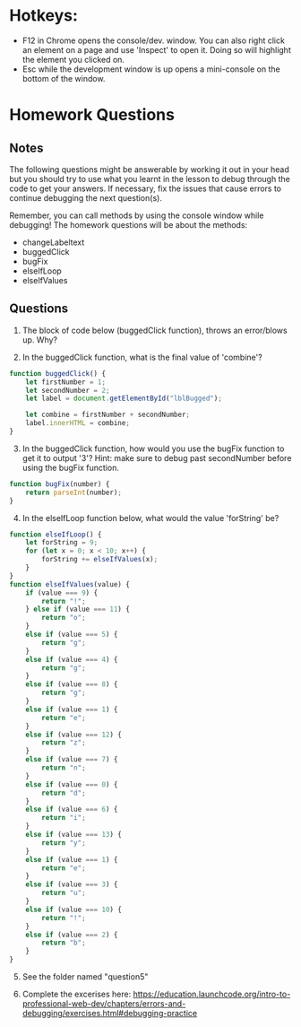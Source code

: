 # Hotkeys:
- F12 in Chrome opens the console/dev. window. You can also right click an element on a page and use 'Inspect' to open it. Doing so will highlight the element you clicked on.
- Esc while the development window is up opens a mini-console on the bottom of the window.

# Homework Questions
## Notes
The following questions might be answerable by working it out in your head but you should try to use what you learnt in the lesson to debug through the code to get your answers. If necessary, fix the issues that cause errors to continue debugging the next question(s).

Remember, you can call methods by using the console window while debugging!
The homework questions will be about the methods:
- changeLabeltext
- buggedClick
- bugFix
- elseIfLoop
- elseIfValues
## Questions
1. The block of code below (buggedClick function), throws an error/blows up. Why?

2. In the buggedClick function, what is the final value of 'combine'? 
```js
function buggedClick() {
    let firstNumber = 1;
    let secondNumber = 2;
    let label = document.getElementById("lblBugged");

    let combine = firstNumber + secondNumber;
    label.innerHTML = combine;
}
```
3. In the buggedClick function, how would you use the bugFix function to get it to output '3'?
Hint: make sure to debug past secondNumber before using the bugFix function.
```js
function bugFix(number) {
    return parseInt(number);
}

```

4. In the elseIfLoop function below, what would the value 'forString' be?

```js
function elseIfLoop() {
    let forString = 9;
    for (let x = 0; x < 10; x++) {
        forString += elseIfValues(x);
    }
}
function elseIfValues(value) {
    if (value === 9) {
        return "!";
    } else if (value === 11) {
        return "o";
    }
    else if (value === 5) {
        return "g";
    }
    else if (value === 4) {
        return "g";
    }
    else if (value === 8) {
        return "g";
    }
    else if (value === 1) {
        return "e";
    }
    else if (value === 12) {
        return "z";
    }
    else if (value === 7) {
        return "n";
    }
    else if (value === 0) {
        return "d";
    }
    else if (value === 6) {
        return "i";
    }
    else if (value === 13) {
        return "y";
    }
    else if (value === 1) {
        return "e";
    }
    else if (value === 3) {
        return "u";
    }
    else if (value === 10) {
        return "!";
    }
    else if (value === 2) {
        return "b";
    }
}
```
5. See the folder named "question5"

6. Complete the excerises here: 
https://education.launchcode.org/intro-to-professional-web-dev/chapters/errors-and-debugging/exercises.html#debugging-practice

